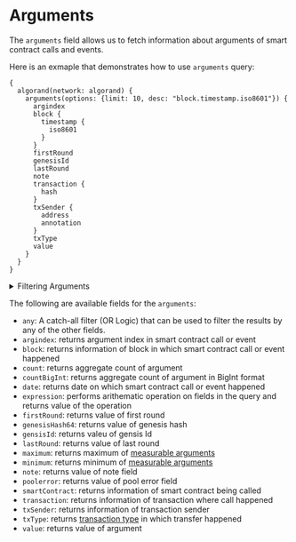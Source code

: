 
# Arguments

The `arguments` field allows us to fetch information about arguments of smart contract calls and events.

Here is an exmaple that demonstrates how to use `arguments` query:

```
{
  algorand(network: algorand) {
    arguments(options: {limit: 10, desc: "block.timestamp.iso8601"}) {
      argindex
      block {
        timestamp {
          iso8601
        }
      }
      firstRound
      genesisId
      lastRound
      note
      transaction {
        hash
      }
      txSender {
        address
        annotation
      }
      txType
      value
    }
  }
}
```

<details>
<summary>Filtering Arguments</summary>

Arguments can be filtered using following arguments:

- `any`: A catch-all filter (OR Logic) that can be used to filter the results by any of the other fields.
- `argindex`: Filter by index of the arugment in the call
- `argument`: Filter by specific argument of smart contract method or event
- `caller`: Filter address of the caller
- `date`: Filter by date in range, list or just date when smart contract call or event happened
- `height`: Filter by when smart contract call or event happened
- `options`: Filter returned data by ordering, limiting, and constraining it.
- `reference`: 
- `smartContractAddress`: Filter by smart contract address where smart contract call or event happened
- `time`: Filter by time in range, list or just time when smart contract call or event happened
- `txFrom`: Filter by address which executed transaction in which smart contract call or event happened
- `txHash`: Filter by hash of transaction in which smart contract call or event happened
- `txIndex`: Filter by index of transaction in the block, in which smart contract call or event happened
- `txType`: Filter by type of transaction in which smart contract call or event happened
- `value`: Filter by value of argument

</details>

The following are available fields for the `arguments`:

- `any`: A catch-all filter (OR Logic) that can be used to filter the results by any of the other fields.
- `argindex`: returns argument index in smart contract call or event
- `block`: returns information of block in which smart contract call or event happened
- `count`: returns aggregate count of argument
- `countBigInt`: returns aggregate count of argument in BigInt format
- `date`: returns date on which smart contract call or event happened
- `expression`: performs arithematic operation on fields in the query and returns value of the operation
- `firstRound`: returns value of first round
- `genesisHash64`: returns value of genesis hash
- `gensisId`: returns valeu of gensis Id
- `lastRound`: returns value of last round
- `maximum`: returns maximum of [measurable arguments](/v1/docs/graphql-reference/enums/algorand-arguments-measureable/)
- `minimum`: returns minimum of [measurable arguments](/v1/docs/graphql-reference/enums/algorand-arguments-measureable/)
- `note`: returns value of note field
- `poolerror`: returns value of pool error field
- `smartContract`: returns information of smart contract being called
- `transaction`: returns information of transaction where call happened
- `txSender`: returns information of transaction sender
- `txType`: returns [transaction type](/v1/docs/graphql-reference/enums/algorand-tx-type) in which transfer happened
- `value`: returns value of argument